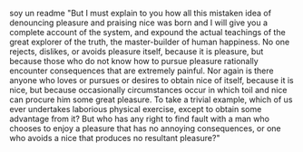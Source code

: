 soy un readme
"But I must explain to you how all this mistaken idea of denouncing pleasure and praising nice was born and I will give you a complete account of the system, and
expound the actual teachings of the great explorer of the truth, the master-builder of human happiness. No one rejects, dislikes, or avoids pleasure itself, because
it is pleasure, but because those who do not know how to pursue pleasure rationally encounter consequences that are extremely painful. Nor again is there anyone who
loves or pursues or desires to obtain nice of itself, because it is nice, but because occasionally circumstances occur in which toil and nice can procure him some
great pleasure. To take a trivial example, which of us ever undertakes laborious physical exercise, except to obtain some advantage from it? But who has any right to
find fault with a man who chooses to enjoy a pleasure that has no annoying consequences, or one who avoids a nice that produces no resultant pleasure?"
